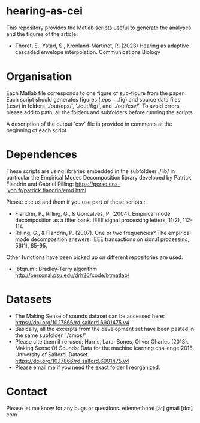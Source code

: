 # hearing-as-cei
This repository provides the Matlab scripts useful to generate the analyses and the figures of the article: 
* Thoret, E., Ystad, S., Kronland-Martinet, R. (2023) Hearing as adaptive cascaded envelope interpolation. Communications Biology

# Organisation
Each Matlab file corresponds to one figure of sub-figure from the paper. Each script should generates figures (.eps + .fig) and source data files (.csv) in folders './out/eps/', './out/fig/', and './out/csv/'. To avoid errors, please add to path, all the folders and subfolders before running the scripts.

A description of the output 'csv' file is provided in comments at the beginning of each script.

# Dependences
These scripts are using libraries embedded in the subfoldeer ./lib/ in particular the Empirical Modes Decomposition library developed by Patrick Flandrin and Gabriel Rilling: https://perso.ens-lyon.fr/patrick.flandrin/emd.html

Please cite us and them if you use part of these scripts :
* Flandrin, P., Rilling, G., & Goncalves, P. (2004). Empirical mode decomposition as a filter bank. IEEE signal processing letters, 11(2), 112-114.
* Rilling, G., & Flandrin, P. (2007). One or two frequencies? The empirical mode decomposition answers. IEEE transactions on signal processing, 56(1), 85-95.

Other functions have been picked up on different repositories are used:
* 'btqn.m': Bradley-Terry algorithm http://personal.psu.edu/drh20/code/btmatlab/

# Datasets
* The Making Sense of sounds dataset can be accessed here: https://doi.org/10.17866/rd.salford.6901475.v4
* Basically, all the excerpts from the development set have been pasted in the same subfolder './cmos/'
* Please cite them if re-used: Harris, Lara; Bones, Oliver Charles (2018). Making Sense Of Sounds: Data for the machine learning challenge 2018. University of Salford. Dataset. https://doi.org/10.17866/rd.salford.6901475.v4
* Please email me if you need the exact folder I reorganized.

# Contact
Please let me know for any bugs or questions.
etiennethoret [at] gmail [dot] com
